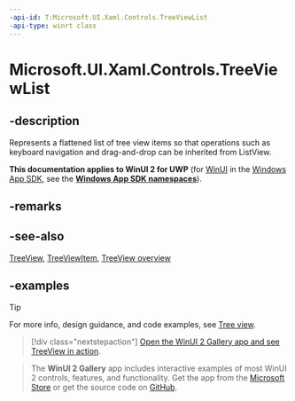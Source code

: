 ```yaml
---
-api-id: T:Microsoft.UI.Xaml.Controls.TreeViewList
-api-type: winrt class
---
```

<!-- Class syntax.
public class TreeViewList : ListView, ListView
-->

# Microsoft.UI.Xaml.Controls.TreeViewList

## -description

Represents a flattened list of tree view items so that operations such as keyboard navigation and drag-and-drop can be inherited from ListView.

**This documentation applies to WinUI 2 for UWP** (for [WinUI](/windows/apps/winui/winui3/) in the [Windows App SDK](/windows/apps/windows-app-sdk/), see the **[Windows App SDK namespaces](/windows/windows-app-sdk/api/winrt/)**).

## -remarks

## -see-also

[TreeView](treeview.md), [TreeViewItem](treeviewitem.md), [TreeView overview](/windows/apps/design/controls/tree-view)

## -examples

> [!TIP]
> For more info, design guidance, and code examples, see [Tree view](/windows/apps/design/controls/tree-view).

> [!div class="nextstepaction"]
> [Open the WinUI 2 Gallery app and see TreeView in action](winui2gallery:/item/TreeView).

> The **WinUI 2 Gallery** app includes interactive examples of most WinUI 2 controls, features, and functionality. Get the app from the [Microsoft Store](https://www.microsoft.com/store/productId/9MSVH128X2ZT) or get the source code on [GitHub](https://github.com/Microsoft/WinUI-Gallery/tree/winui2).
